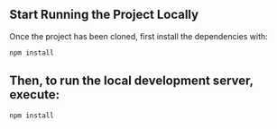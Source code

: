 ## Start Running the Project Locally

Once the project has been cloned, first install the dependencies with:

```bash
npm install
```

## Then, to run the local development server, execute:

```bash
npm install
```
